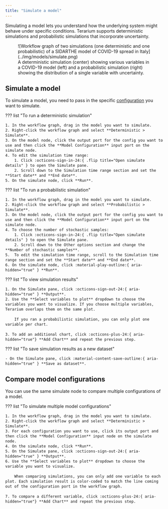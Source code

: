 ```yaml
---
title: "Simulate a model"
---
```


Simulating a model lets you understand how the underlying system might behave under specific conditions. Terarium supports deterministic simulations and probabilistic simulations that incorporate uncertainty. 

<figure markdown>
  ![Workflow graph of two simulations (one deterministic and one probabilistic) of a SIDARTHE model of COVID-19 spread in Italy](../img/models/simulate.png)
  <figcaption>A deterministic simulation (center) showing various variables in a COVID-19 model (left) and a probabilistic simulation (right) showing the distribution of a single variable with uncertainty.</figcaption>
</figure>

## Simulate a model

To simulate a model, you need to pass in the specific [configuration](../configure-model/) you want to simulate.

??? list "To run a deterministic simulation"

    1. In the workflow graph, drag in the model you want to simulate.
    2. Right-click the workflow graph and select **Deterministic > Simulate**.
    3. On the model node, click the output port for the config you want to use and then click the **Model Configuration** input port on the simulate node.
    4. To edit the simulation time range: 
        1. Click :octicons-sign-in-24:{ .flip title="Open simulate details" } to open the Simulate pane. 
        2. Scroll down to the Simulation time range section and set the **Start date** and **End date**.
    5. On the simulate node, click **Run**.

??? list "To run a probabilistic simulation"

    1. In the workflow graph, drag in the model you want to simulate.
    2. Right-click the workflow graph and select **Probabilistic > Simulate**.
    3. On the model node, click the output port for the config you want to use and then click the **Model Configuration** input port on the simulate node.
    4. To choose the number of stochastic samples: 
        1. Click :octicons-sign-in-24:{ .flip title="Open simulate details" } to open the Simulate pane. 
        2. Scroll down to the Other options section and change the **Number of stochastic samples**.
    5.  To edit the simulation time range, scroll to the Simulation time range section and set the **Start date** and **End date**.
    6. On the simulate node, click :material-play-outline:{ aria-hidden="true" } **Run**.

??? list "To view simulation results"

    1. On the Simulate pane, click :octicons-sign-out-24:{ aria-hidden="true" } **Output**.
    2. Use the **Select variables to plot** dropdown to choose the variables you want to visualize. If you choose multiple variables, Terarium overlaps them on the same plot.

        If you ran a probabilistic simulation, you can only plot one variable per chart.

    3. To add an additional chart, click :octicons-plus-24:{ aria-hidden="true"} **Add Chart** and repeat the previous step.

??? list "To save simulation results as a new dataset"

    - On the Simulate pane, click :material-content-save-outline:{ aria-hidden="true" } **Save as dataset**.

## Compare model configurations

You can use the same simulate node to compare multiple configurations of a model.

??? list "To simulate multiple model configurations"

    1. In the workflow graph, drag in the model you want to simulate.
    2. Right-click the workflow graph and select **Deterministic > Simulate**.
    3. For each configuration you want to use, click its output port and then click the **Model Configuration** input node on the simulate node.
    4. On the simulate node, click **Run**.
    5. On the Simulate pane, click :octicons-sign-out-24:{ aria-hidden="true" } **Output**.
    6. Use the **Select variables to plot** dropdown to choose the variable you want to visualize. 
    
        When comparing simulations, you can only add one variable to each plot. Each simulation result is color-coded to match the line coming out of the configuration port in the workflow graph.
    
    7. To compare a different variable, click :octicons-plus-24:{ aria-hidden="true"} **Add Chart** and repeat the previous step.